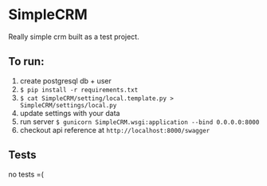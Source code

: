 # SimpleCRM

Really simple crm built as a test project.

## To run:
1. create postgresql db + user
2. `$ pip install -r requirements.txt`   
2. `$ cat SimpleCRM/setting/local.template.py > SimpleCRM/settings/local.py`
3. update settings with your data
4. run server `$ gunicorn SimpleCRM.wsgi:application --bind 0.0.0.0:8000`
5. checkout api reference at `http://localhost:8000/swagger`

## Tests
no tests =(